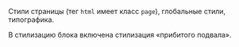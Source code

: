 Стили страницы (тег `html` имеет класс `page`), глобальные стили, типографика.

В стилизацию блока включена стилизация «прибитого подвала».

